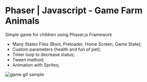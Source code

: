 # Phaser | Javascript - Game Farm Animals

Simple game for children using Phaser.js Framework

- Many States Files (Boot, Preloader, Home Screen, Game State);
- Custom parameters (health and fun of pet);
- Timer loop to decrease status;
- Tween method;
- Animation with Sprites;

![game gif sample](https://user-images.githubusercontent.com/33871503/40758556-e6529b7c-645b-11e8-9d3f-bfcce23066b3.gif)
